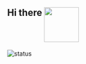 ## Hi there <img align="top" width="80" height="80" src="https://media.tenor.com/images/a09dbf952a038135796889f521ef648f/tenor.gif">


![status](https://github-readme-stats-one-bice.vercel.app/api?username=matheusbach&show_icons=true&theme=transparent&include_all_commits=true&count_private=true&role=OWNER,ORGANIZATION_MEMBER&include_orgs=true&show_icons=true&title_color=fff&icon_color=79ff97&text_color=9f9f9f&bg_color=151515)  

